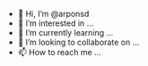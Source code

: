 - 👋 Hi, I’m @arponsd
- 👀 I’m interested in ...
- 🌱 I’m currently learning ...
- 💞️ I’m looking to collaborate on ...
- 📫 How to reach me ...

<!---
arponsd/arponsd is a ✨ special ✨ repository because its `README.md` (this file) appears on your GitHub profile.
You can click the Preview link to take a look at your changes.
--->
